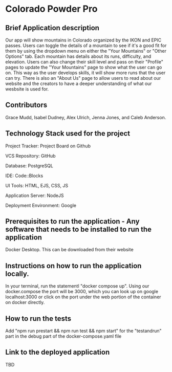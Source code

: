 # Colorado Powder Pro

## Brief Application description
Our app will show mountains in Colorado organized by the IKON and EPIC passes. Users can toggle the details of a mountain to see if it's a good fit for them by using the dropdown menu on either the "Your Mountains" or "Other Options" tab. Each mountain has details about its runs, difficulty, and elevation. Users can also change their skill level and pass on their "Profile" pages to update the "Your Mountains" page to show what the user can go on. This way as the user develops skills, it will show more runs that the user can try. There is also an "About Us" page to allow users to read about our website and the creators to have a deeper understanding of what our wesbsite is used for. 

## Contributors
Grace Mudd, Isabel Dudney, Alex Ulrich, Jenna Jones, and Caleb Anderson.

## Technology Stack used for the project
Project Tracker: Project Board on Github  

VCS Repository: GitHub  

Database: PostgreSQL  

IDE: Code::Blocks  

UI Tools: HTML, EJS, CSS, JS  

Application Server: NodeJS  

Deployment Environment: Google   


## Prerequisites to run the application - Any software that needs to be installed to run the application
Docker Desktop. This can be downloaded from their website 

## Instructions on how to run the application locally.
In your terminal, run the statementl "docker compose up". Using our docker.compose the port will be 3000, which you can look up on google localhost:3000 or click on the port under the web portion of the container on docker directly.

## How to run the tests
Add "npm run prestart && npm run test && npm start" for the "testandrun" part in the debug part of the docker-compose.yaml file

## Link to the deployed application
TBD
